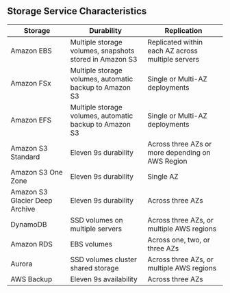 Storage Service Characteristics
---

Storage   | Durability  | Replication
--  | --  | --  
Amazon EBS  | Multiple storage volumes, snapshots stored in Amazon S3 | Replicated within each AZ across multiple servers
Amazon FSx  | Multiple storage volumes, automatic backup to Amazon S3 | Single or Multi-AZ deployments
Amazon EFS  | Multiple storage volumes, automatic backup to Amazon S3 | Single or Multi-AZ deployments
Amazon S3 Standard  | Eleven 9s durability  | Across three AZs or more depending on AWS Region
Amazon S3 One Zone  | Eleven 9s durability  | Single AZ
Amazon S3 Glacier Deep Archive  | Eleven 9s durability  | Across three AZs
DynamoDB | SSD volumes on multiple servers | Across three AZs, or multiple AWS regions
Amazon RDS  | EBS volumes | Across one, two, or three AZs
Aurora | SSD volumes cluster shared storage  | Across three AZs, or multiple AWS regions
AWS Backup  | Eleven 9s availability  | Across three AZs

